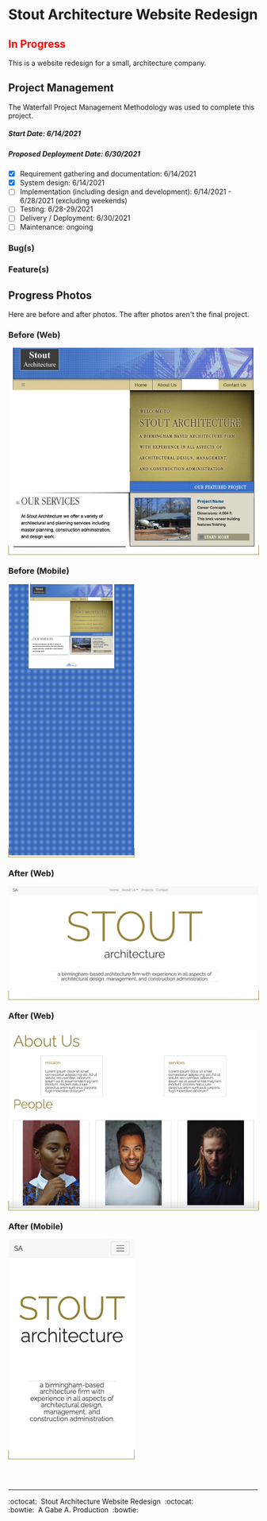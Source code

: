 # Stout Architecture Website Redesign

## **<span style="color: red">In Progress</span>**

<!-- [http://stoutarchitecture.com] -->

This is a website redesign for a small, architecture company.

## Project Management

The Waterfall Project Management Methodology was used to complete this project.

##### Start Date: 6/14/2021

##### Proposed Deployment Date: 6/30/2021

- [x] Requirement gathering and documentation: 6/14/2021
- [x] System design: 6/14/2021
- [ ] Implementation (including design and development): 6/14/2021 - 6/28/2021 (excluding weekends)
- [ ] Testing: 6/28-29/2021
- [ ] Delivery / Deployment: 6/30/2021
- [ ] Maintenance: ongoing

### Bug(s)

### Feature(s)

## Progress Photos

Here are before and after photos. The after photos aren't the final project.

### Before (Web)

<span style="border: 1px solid #a79344">![Web photo before redesign](src/images/readme/before_web.jpg)</span>

### Before (Mobile)

<span style="border: 1px solid #a79344">![Mobile photo before redesign](src/images/readme/before_mobile.jpg)</span>

### After (Web)

<span style="border: 1px solid #a79344">![Web photo after redesign](src/images/readme/after_web1.jpg)</span>

### After (Web)

<span style="border: 1px solid #a79344">![Web photo after redesign](src/images/readme/after_web2.jpg)</span>

### After (Mobile)

<span style="border: 1px solid #a79344">![Mobile photo after redesign](src/images/readme/after_mobile.jpg)</span>

<br/>
<br/>

---

:octocat:&nbsp;&nbsp;Stout Architecture Website Redesign&nbsp;&nbsp;:octocat: <br/>
:bowtie:&nbsp;&nbsp;A Gabe A. Production&nbsp;&nbsp;:bowtie:

